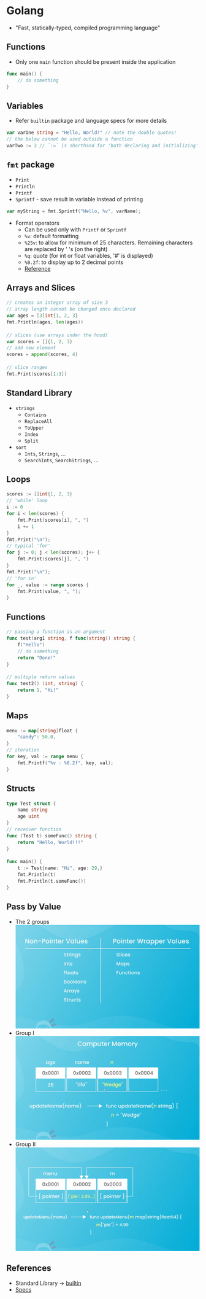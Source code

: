# Golang

- "Fast, statically-typed, compiled programming language"

## Functions
- Only one `main` function should be present inside the application
```go
func main() {
    // do something
}
```

## Variables
- Refer `builtin` package and language specs for more details
```go
var varOne string = "Hello, World!" // note the double quotes!
// the below cannot be used outside a function
varTwo := 3 // `:=` is shorthand for 'both declaring and initializing'
```

## `fmt` package
- `Print`
- `Println`
- `Printf`
- `Sprintf` - save result in variable instead of printing
```go
var myString = fmt.Sprintf("Hello, %v", varName);
```
- Format operators
  - Can be used only with `Printf` or `Sprintf`
  - `%v`: default formatting
  - `%25v`: to allow for minimum of 25 characters. Remaining characters are
    replaced by ' 's (on the right) 
  - `%q`: quote (for int or float variables, '#' is displayed)
  - `%0.2f`: to display up to 2 decimal points
  - [Reference](https://pkg.go.dev/fmt)

## Arrays and Slices
```go
// creates an integer array of size 3
// array length cannot be changed once declared
var ages = [3]int{1, 2, 3}
fmt.Println(ages, len(ages))

// slices (use arrays under the hood)
var scores = []{1, 2, 3}
// add new element
scores = append(scores, 4)

// slice ranges
fmt.Print(scores[1:3])
```

## Standard Library
- `strings`
  - `Contains`
  - `ReplaceAll`
  - `ToUpper`
  - `Index`
  - `Split`
- `sort`
  - `Ints`, `Strings`, ...
  - `SearchInts`, `SearchStrings`, ...

## Loops
```go
scores := []int{1, 2, 3}
// 'while' loop
i := 0
for i < len(scores) {
	fmt.Print(scores[i], ", ")
	i += 1
}
fmt.Print("\n");
// typical 'for'
for j := 0; j < len(scores); j++ {
	fmt.Print(scores[j], ", ")
}
fmt.Print("\n");
// 'for in'
for _, value := range scores {
	fmt.Print(value, ", ");
}
```
## Functions
```go
// passing a function as an argument
func test(arg1 string, f func(string)) string {
    f("Hello")
    // do something
    return "Done!"
}

// multiple return values
func test2() (int, string) {
    return 1, "Hi!"
}
```

## Maps
```go
menu := map[string]float {
    "candy": 50.0,
}
// iteration
for key, val := range menu {
    fmt.Printf("%v : %0.2f", key, val);
}
```

## Structs
```go
type Test struct {
	name string
	age uint
}
// receiver function
func (Test t) someFunc() string {
    return "Hello, World!!!"
}

func main() {
    t := Test{name: "Hi", age: 29,}
    fmt.Println(t)
    fmt.Println(t.someFunc())
}
```

## Pass by Value
- The 2 groups
![groups](./images/goGroups.jpg)
- Group I
![non-pointer-groups](./images/goGroupA.jpg)
- Group II
![pointer-groups](./images/goGroupB.jpg)

## References
- Standard Library -> [builtin](https://pkg.go.dev/builtin@go1.21.3)
- [Specs](https://go.dev/ref/spec#Numeric_types)
